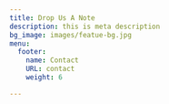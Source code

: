 ```yaml
---
title: Drop Us A Note
description: this is meta description
bg_image: images/featue-bg.jpg
menu:
  footer:
    name: Contact
    URL: contact
    weight: 6

---
```

